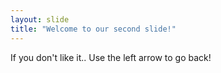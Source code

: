 ```yaml
---
layout: slide
title: "Welcome to our second slide!"
---
```

If you don't like it..
Use the left arrow to go back!
